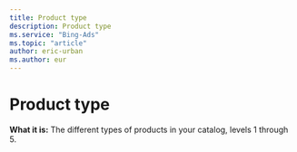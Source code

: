 ```yaml
---
title: Product type
description: Product type
ms.service: "Bing-Ads"
ms.topic: "article"
author: eric-urban
ms.author: eur
---
```


# Product type

**What it is:**    The different types of products in your catalog, levels 1 through 5.


